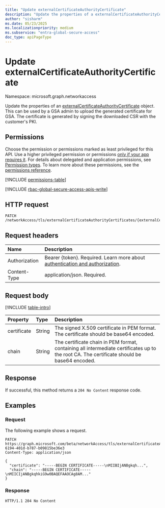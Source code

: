 ```yaml
---
title: "Update externalCertificateAuthorityCertificate"
description: "Update the properties of a externalCertificateAuthorityCertificate object."
author: "sisharm"
ms.date: 05/23/2025
ms.localizationpriority: medium
ms.subservice: "entra-global-secure-access"
doc_type: apiPageType
---
```


# Update externalCertificateAuthorityCertificate

Namespace: microsoft.graph.networkaccess

Update the properties of an [externalCertificateAuthorityCertificate](../resources/networkaccess-externalcertificateauthoritycertificate.md) object. This can be used by a GSA admin to upload the generated certificate for GSA. The certificate is generated by signing the downloaded CSR with the customer's PKI.

## Permissions

Choose the permission or permissions marked as least privileged for this API. Use a higher privileged permission or permissions [only if your app requires it](/graph/permissions-overview#best-practices-for-using-microsoft-graph-permissions). For details about delegated and application permissions, see [Permission types](/graph/permissions-overview#permission-types). To learn more about these permissions, see the [permissions reference](/graph/permissions-reference).

<!-- {
  "blockType": "permissions",
  "name": "networkaccess-externalcertificateauthoritycertificate-update-permissions"
}
-->
[!INCLUDE [permissions-table](../includes/permissions/networkaccess-externalcertificateauthoritycertificate-update-permissions.md)]

[!INCLUDE [rbac-global-secure-access-apis-write](../includes/rbac-for-apis/rbac-global-secure-access-apis-write.md)]

## HTTP request

<!-- {
  "blockType": "ignored"
}
-->
``` http
PATCH /networkAccess/tls/externalCertificateAuthorityCertificates/{externalCertificateAuthorityCertificateId}
```

## Request headers

|Name|Description|
|:---|:---|
|Authorization|Bearer {token}. Required. Learn more about [authentication and authorization](/graph/auth/auth-concepts).|
|Content-Type|application/json. Required.|

## Request body

[!INCLUDE [table-intro](../../includes/update-property-table-intro.md)]

|Property|Type|Description|
|:---|:---|:---|
|certificate|String|The signed X.509 certificate in PEM format. The certificate should be base64 encoded.|
|chain|String|The certificate chain in PEM format, containing all intermediate certificates up to the root CA. The certificate should be base64 encoded.|

## Response

If successful, this method returns a `204 No Content` response code.

## Examples

### Request

The following example shows a request.
<!-- {
  "blockType": "request",
  "name": "update_externalcertificateauthoritycertificate",
  "sampleKeys": ["365da4f6-6194-401d-b787-b09815be36e3"]
}
-->
``` http
PATCH https://graph.microsoft.com/beta/networkAccess/tls/externalCertificateAuthorityCertificates/365da4f6-6194-401d-b787-b09815be36e3
Content-Type: application/json

{
  "certificate": "-----BEGIN CERTIFICATE-----\nMIIBIjANBgkqh...",
  "chain": "-----BEGIN CERTIFICATE-----\nMIICIjANBgkqhkiG9w0BAQEFAAOCAg8AM..."
}
```

### Response

``` http
HTTP/1.1 204 No Content
```
